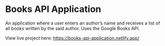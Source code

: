 # Books API Application
An application where a user enters an author’s name and receives a list of all books written by the said author. Uses the Google Books API. 

View live project here: https://books-api-application.netlify.app/
